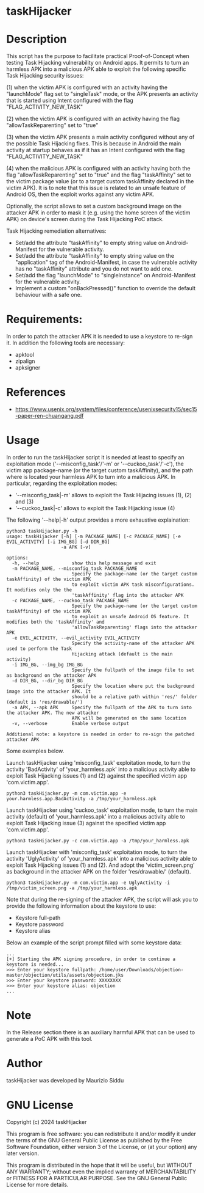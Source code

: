 taskHijacker
======================

# Description
This script has the purpose to facilitate practical Proof-of-Concept when testing Task Hijacking vulnerability on Android apps. 
It permits to turn an harmless APK into a malicious APK able to exploit the following specific Task Hijacking security issues:

(1) when the victim APK is configured with an activity having the "launchMode" flag set to 
    "singleTask" mode, or the APK presents an activity that is started using Intent configured
    with the flag "FLAG_ACTIVITY_NEW_TASK"                                    

(2) when the victim APK is configured with an activity having the flag "allowTaskReparenting" 
    set to "true"    

(3) when the victim APK presents a main activity configured without any of the possible Task 
    Hijacking fixes. This is because in Android the main activity at startup behaves 
    as if it has an Intent configured with the flag "FLAG_ACTIVITY_NEW_TASK"

(4) when the malicious APK is configured with an activity having both the flag "allowTaskReparenting" 
    set to "true" and the flag "taskAffinity" set to the victim package value (or to a target custom 
    taskAffinity declared in the victim APK). 
    It is to note that this issue is related to an unsafe feature of Android OS, then the exploit 
    works against any victim APK.  


Optionally, the script allows to set a custom background image on the attacker APK in 
order to mask it (e.g. using the home screen of the victim APK) on device's screen during the 
Task Hijacking PoC attack.

Task Hijacking remediation alternatives:
* Set/add the attribute "taskAffinity" to empty string value on Android-Manifest for the vulnerable activity.
* Set/add the attribute "taskAffinity" to empty string value on the "application" tag of the Android-Manifest, in case the vulnerable activity has no "taskAffinity" attribute and you do not want to add one.
* Set/add the flag "launchMode" to "singleInstance" on Android-Manifest for the vulnerable activity.
* Implement a custom "onBackPressed()" function to override the default behaviour with a safe one.


# Requirements:
In order to patch the attacker APK it is needed to use a keystore to re-sign it.
In addition the following tools are necessary:
* apktool
* zipalign
* apksigner


# References
* https://www.usenix.org/system/files/conference/usenixsecurity15/sec15-paper-ren-chuangang.pdf



# Usage
In order to run the taskHijacker script it is needed at least to specify an exploitation mode ('--misconfig_task'/'-m' or '--cuckoo_task'/'-c'), 
the victim app package-name (or the target custom taskAffinity), and the path where is located your harmless APK to turn into a malicious APK.
In particular, regarding the exploitation modes:
* '--misconfig_task|-m' allows to exploit the Task Hijacing issues (1), (2) and (3) 
* '--cuckoo_task|-c' allows to exploit the Task Hijacking issue (4)


The following '--help|-h' output provides a more exhaustive explaination:
```
python3 taskHijacker.py -h
usage: taskHijacker [-h] [-m PACKAGE_NAME] [-c PACKAGE_NAME] [-e EVIL_ACTIVITY] [-i IMG_BG] [-d DIR_BG]
                    -a APK [-v]

options:
  -h, --help            show this help message and exit
  -m PACKAGE_NAME, --misconfig_task PACKAGE_NAME
                        Specify the package-name (or the target custom taskAffinity) of the victim APK
                        to exploit victim APK task misconfigurations. It modifies only the the
                        'taskAffinity' flag into the attacker APK
  -c PACKAGE_NAME, --cuckoo_task PACKAGE_NAME
                        Specify the package-name (or the target custom taskAffinity) of the victim APK
                        to exploit an unsafe Android OS feature. It modifies both the 'taskAffinity' and
                        'allowTaskReparenting' flags into the attacker APK
  -e EVIL_ACTIVITY, --evil_activity EVIL_ACTIVITY
                        Specify the activity-name of the attacker APK used to perform the Task
                        Hijacking attack (default is the main activity)
  -i IMG_BG, --img_bg IMG_BG
                        Specify the fullpath of the image file to set as background on the attacker APK
  -d DIR_BG, --dir_bg DIR_BG
                        Specify the location where put the background image into the attacker APK. It
                        should be a relative path within 'res/' folder (default is 'res/drawable/')
  -a APK, --apk APK     Specify the fullpath of the APK to turn into the attacker APK. The new attacker
                        APK will be generated on the same location
  -v, --verbose         Enable verbose output

Additional note: a keystore is needed in order to re-sign the patched attacker APK
```



Some examples below.

Launch taskHijacker using 'misconfig_task' exploitation mode, to turn the activity 'BadActivity' of 'your_harmless.apk' into a malicious activity 
able to exploit Task Hijacking issues (1) and (2) against the specified victim app 'com.victim.app'.  
```
python3 taskHijacker.py -m com.victim.app -e your.harmless.app.BadActivity -a /tmp/your_harmless.apk
```

Launch taskHijacker using 'cuckoo_task' exploitation mode, to turn the main activity (default) of 'your_harmless.apk' into a malicious activity 
able to exploit Task Hijacking issue (3) against the specified victim app 'com.victim.app'. 
```
python3 taskHijacker.py -c com.victim.app -a /tmp/your_harmless.apk
```

Launch taskHijacker with 'misconfig_task' exploitation mode, to turn the activity 'UglyActivity' of 'your_harmless.apk' into a malicious activity 
able to exploit Task Hijacking issues (1) and (2). And adopt the 'victim_screen.png' as background in the attacker APK on the folder 'res/drawable/' (default).
```
python3 taskHijacker.py -m com.victim.app -e UglyActivity -i /tmp/victim_screen.png -a /tmp/your_harmless.apk
```

Note that during the re-signing of the attacker APK, the script will ask you to provide the following information about the keystore to use:
* Keystore full-path
* Keystore password
* Keystore alias

Below an example of the script prompt filled with some keystore data:
```
...
[+] Starting the APK signing procedure, in order to continue a keystore is needed...
>>> Enter your keystore fullpath: /home/user/Downloads/objection-master/objection/utils/assets/objection.jks
>>> Enter your keystore password: XXXXXXXX
>>> Enter your keystore alias: objection
...
```



# Note
In the Release section there is an auxiliary harmful APK that can be used to generate a PoC APK with this tool.


# Author
taskHijacker was developed by Maurizio Siddu


# GNU License
Copyright (c) 2024 taskHijacker

This program is free software: you can redistribute it and/or modify
it under the terms of the GNU General Public License as published by
the Free Software Foundation, either version 3 of the License, or
(at your option) any later version.

This program is distributed in the hope that it will be useful,
but WITHOUT ANY WARRANTY; without even the implied warranty of
MERCHANTABILITY or FITNESS FOR A PARTICULAR PURPOSE. See the
GNU General Public License for more details.

